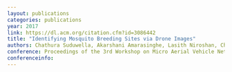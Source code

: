 ```yaml
---
layout: publications
categories: publications 
year: 2017
link: https://dl.acm.org/citation.cfm?id=3086442
title: "Identifying Mosquito Breeding Sites via Drone Images"
authors: Chathura Suduwella, Akarshani Amarasinghe, Lasith Niroshan, Charith Elvitigala, Kasun De Zoysa, Chamath Keppetiyagama
conference: Proceedings of the 3rd Workshop on Micro Aerial Vehicle Networks, Systems, and Applications
conferenceinfo: 
---
```

